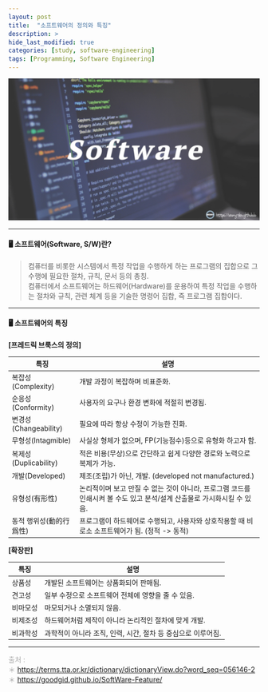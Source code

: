 ```yaml
---
layout: post
title:  "소프트웨어의 정의와 특징"
description: >
hide_last_modified: true
categories: [study, software-engineering]
tags: [Programming, Software Engineering]
---
```


<p align="center">
  <img src="../../../assets/img/blog/software_engineering/what_is_software.png">
</p>

-----

#### 🖥️ 소프트웨어(Software, S/W)란?

> 컴퓨터를 비롯한 시스템에서 특정 작업을 수행하게 하는 프로그램의 집합으로 그 수행에 필요한 절차, 규칙, 문서 등의 총칭. <br>
컴퓨터에서 소프트웨어는 하드웨어(Hardware)를 운용하여 특정 작업을 수행하는 절차와 규칙, 관련 체계 등을 기술한 명령어 집합, 즉 프로그램 집합이다.

----

#### 🖥️ 소프트웨어의 특징

**[프레드릭 브룩스의 정의]**

|  특징 | 설명 |
|-----------|----------------|
| 복잡성(Complexity)  | 개발 과정이 복잡하며 비표준화. |
| 순응성(Conformity)  | 사용자의 요구나 환경 변화에 적절히 변경됨. |
| 변경성(Changeability)  | 필요에 따라 항상 수정이 가능한 진화. |
| 무형성(Intagmible) | 사실상 형체가 없으며, FP(기능점수)등으로 유형화 하고자 함. |
| 복제성(Duplicability) | 적은 비용(무상)으로 간단하고 쉽게 다양한 경로와 노력으로 복제가 가능. |
| 개발(Developed) | 제조(조립)가 아닌, 개발. (developed not manufactured.) |
| 유형성(有形性) | 논리적이며 보고 만질 수 없는 것이 아니라, 프로그램 코드를 인쇄시켜 볼 수도 있고 분석/설계 산출물로 가시화시킬 수 있음. | 
| 동적 행위성(動的行爲性) | 프로그램이 하드웨어로 수행되고, 사용자와 상호작용할 때 비로소 소프트웨어가 됨. (정적 -> 동적) |


**[확장판]**

|  특징 | 설명 |
|-----------|----------------|
| 상품성  | 개발된 소프트웨어는 상품화되어 판매됨. |
| 견고성  | 일부 수정으로 소프트웨어 전체에 영향을 줄 수 있음. |
| 비마모성  | 마모되거나 소멸되지 않음. |
| 비제조성 | 하드웨어처럼 제작이 아니라 논리적인 절차에 맞게 개발. |
| 비과학성 | 과학적이 아니라 조직, 인력, 시간, 절차 등 중심으로 이루어짐. |

-----
<span style="color:darkgray">출처 : <br>
＊ https://terms.tta.or.kr/dictionary/dictionaryView.do?word_seq=056146-2 <br>
＊ https://goodgid.github.io/SoftWare-Feature/<br>
</span>